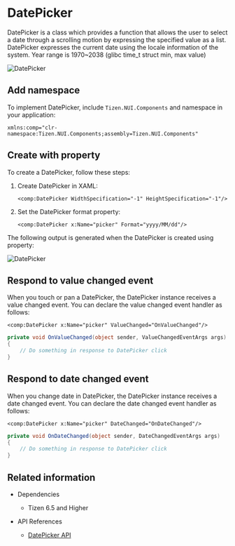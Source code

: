 # DatePicker

DatePicker is a class which provides a function that allows the user to select a date through a scrolling motion by expressing the specified value as a list. DatePicker expresses the current date using the locale information of the system. Year range is 1970~2038 (glibc time_t struct min, max value)

![DatePicker](./media/DatePicker.png)

## Add namespace

To implement DatePicker, include `Tizen.NUI.Components` and namespace in your application:

```xaml
xmlns:comp="clr-namespace:Tizen.NUI.Components;assembly=Tizen.NUI.Components"
```

## Create with property

To create a DatePicker, follow these steps:

1. Create DatePicker in XAML:

    ```xaml
    <comp:DatePicker WidthSpecification="-1" HeightSpecification="-1"/>
    ```

2. Set the DatePicker format property:

    ```xaml
    <comp:DatePicker x:Name="picker" Format="yyyy/MM/dd"/>
    ```

The following output is generated when the DatePicker is created using property:

![DatePicker](./media/DatePicker.png)

## Respond to value changed event

When you touch or pan a DatePicker, the DatePicker instance receives a value changed event.
You can declare the value changed event handler as follows:

```xaml
<comp:DatePicker x:Name="picker" ValueChanged="OnValueChanged"/>
```

```csharp
private void OnValueChanged(object sender, ValueChangedEventArgs args)
{
    // Do something in response to DatePicker click
}
```

## Respond to date changed event

When you change date in DatePicker, the DatePicker instance receives a date changed event.
You can declare the date changed event handler as follows:

```xaml
<comp:DatePicker x:Name="picker" DateChanged="OnDateChanged"/>
```

```csharp
private void OnDateChanged(object sender, DateChangedEventArgs args)
{
    // Do something in response to DatePicker click
}
```

## Related information

- Dependencies
  - Tizen 6.5 and Higher 

- API References
  - [DatePicker API](/application/dotnet/api/TizenFX/latest/api/Tizen.NUI.Components.DatePicker.html)

